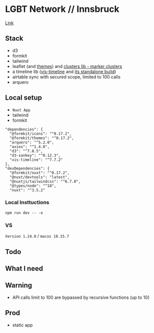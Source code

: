 # LGBT Network // Innsbruck

[Link](https://lgbt-network-innsbruck.vercel.app/)

## Stack

- d3
- formkit
- tailwind
- leaflet (and [themes](https://leaflet-extras.github.io/leaflet-providers/preview/)) and [clusters lib - marker clusters](https://github.com/Leaflet/Leaflet.markercluster)
- a timeline lib ([vis-timeline](https://github.com/visjs/vis-timeline) and [its standalone build](https://visjs.github.io/vis-timeline/examples/timeline/standalone-build.html))
- airtable sync with secured scope, limited to 100 calls []()
- arquero 

## Local setup

- `Nuxt App`
- tailwind
- formkit
```
"dependencies": {
  "@formkit/icons": "^0.17.2",
  "@formkit/themes": "^0.17.2",
  "arquero": "^5.2.0",
  "axios": "^1.4.0",
  "d3": "^7.8.5",
  "d3-sankey": "^0.12.3",
  "vis-timeline": "^7.7.2"
},
"devDependencies": {
  "@formkit/nuxt": "^0.17.2",
  "@nuxt/devtools": "latest",
  "@nuxtjs/tailwindcss": "^6.7.0",
  "@types/node": "^18",
  "nuxt": "^3.5.2"
```

### Local Insttuctions

`npm run dev -- -o` 

### VS

`Version 1.24.0` / `macos 10.15.7`

## Todo

## What I need

## Warning

- API calls limit to 100 are bypassed by recursive functions (up to 10)

## Prod

- static app
